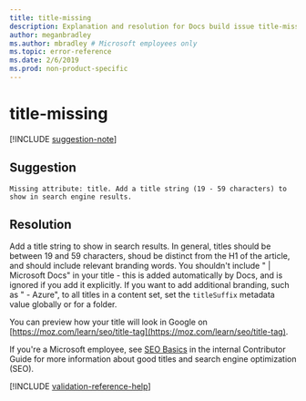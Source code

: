 ```yaml
---
title: title-missing
description: Explanation and resolution for Docs build issue title-missing
author: meganbradley
ms.author: mbradley # Microsoft employees only
ms.topic: error-reference
ms.date: 2/6/2019
ms.prod: non-product-specific
---
```

# title-missing

[!INCLUDE [suggestion-note](includes/suggestion-note.md)]

## Suggestion

`Missing attribute: title. Add a title string (19 - 59 characters) to show in search engine results.`

## Resolution

Add a title string to show in search results. In general, titles should be between 19 and 59 characters, shoud be distinct from the H1 of the article, and should include relevant branding words. You shouldn't include " | Microsoft Docs" in your title - this is added automatically by Docs, and is ignored if you add it explicitly. If you want to add additional branding, such as " - Azure", to all titles in a content set, set the `titleSuffix` metadata value globally or for a folder.

You can preview how your title will look in Google on [https://moz.com/learn/seo/title-tag](https://moz.com/learn/seo/title-tag).

If you're a Microsoft employee, see [SEO Basics](https://review.docs.microsoft.com/en-us/help/contribute/contribute-how-to-write-seo-basics?branch=master) in the internal Contributor Guide for more information about good titles and search engine optimization (SEO).

[!INCLUDE [validation-reference-help](includes/validation-reference-help.md)]
